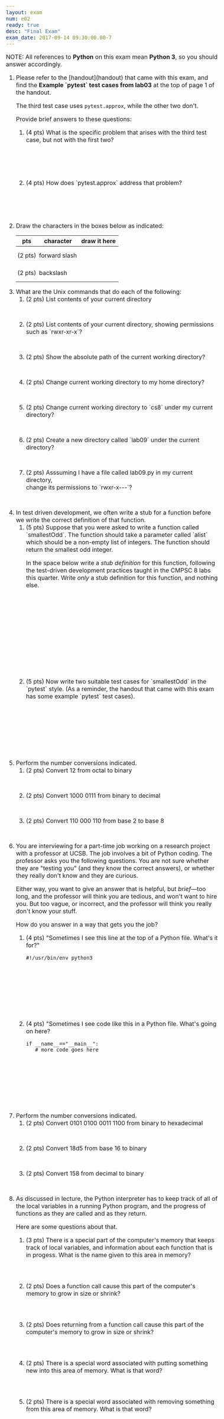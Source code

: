 ```yaml
---
layout: exam
num: e02
ready: true
desc: "Final Exam"
exam_date: 2017-09-14 09:30:00.00-7
---
```


<style>

body {
  font-size: 16px;
}

</style>

<p> NOTE: All references to <b>Python</b> on this exam mean <b>Python 3</b>,
so you should answer accordingly.</p>

<ol>

<li class="page-break-before" markdown="1">Please refer to the [handout](handout) that came with this exam, and find the <b>Example `pytest` test cases from lab03</b> at the top of page 1 of the handout.

The third test case uses `pytest.approx`, while the other two don't.

Provide brief answers to these questions:

<ol>
<li style="margin-bottom:6em;">(4 pts) What is the specific problem that arises with the third test case, but not with the first two?
</li>
<li style="margin-bottom:6em;" markdown="1">(4 pts) How does `pytest.approx` address that problem?
</li>
</ol>

</li>



<li class="page-break-before" markdown="1" style="margin-bottom:0em;" markdown="1"> Draw the characters in the boxes below as indicated:

<style>
div.bigrows table * td { height: 3em; padding: 4px;}
</style>
<div class="bigrows">

| pts | character | draw it here |
|-----|-----------|--------------|
| (2 pts) | forward slash |   |
| (2 pts) | backslash |  |

</div>

</li>

<li markdown="1" style="clear: left; margin-bottom:1em;"> What are the Unix commands that do each of the following:

<ol>
<li markdown="1" style="margin-bottom:3em;"> (2 pts) List contents of your current directory
</li>
<li markdown="1" style="margin-bottom:3em;"> (2 pts) List contents of your current directory, showing permissions such as `rwxr-xr-x`?
</li>
<li markdown="1" style="margin-bottom:3em;"> (2 pts) Show the absolute path of the current working directory? 
</li>
<li markdown="1" style="margin-bottom:3em;"> (2 pts) Change current working directory to my home directory?
</li>
<li markdown="1" style="margin-bottom:3em;"> (2 pts) Change current working directory to `cs8` under my current directory?
</li>
<li markdown="1" style="margin-bottom:3em;"> (2 pts) Create a new directory called `lab09` under the current directory?	
</li>
<li markdown="1" style="margin-bottom:3em;"> (2 pts) Asssuming I have a file called lab09.py in my current directory, <br> change its permissions to `rwxr-x---`?
</li>

</ol>

</li>



<li class="page-break-before" markdown="1" style="margin-bottom:10em;clear:left;"> In test driven development, we often write a stub for a function before we write the correct definition of that function.

<ol> <li markdown="1" style="margin-bottom:15em;"> (5 pts) Suppose
that you were asked to write a function called `smallestOdd`.  The
function should take a parameter called `alist` which should be a
non-empty list of integers.  The function should return the smallest
odd integer.

In the space below write a *stub definition* for this function,
following the test-driven development practices taught in the CMPSC 8
labs this quarter.  Write *only* a stub definition for this function,
and nothing else.

</li>
<li markdown="1" style="margin-bottom:0em;"> (5 pts) Now write two suitable test cases for `smallestOdd` in the `pytest` style.   (As a reminder, the handout that came with this exam has some example `pytest` test cases).
</li>

</ol>

</li>

<li >Perform the number conversions indicated.

<style>
ol.numconv li {
  margin-bottom: 3em;
}
</style>

<ol class="numconv">
<li> (2 pts) Convert 12 from octal to binary
</li>
<li> (2 pts) Convert 1000 0111 from binary to decimal

</li>
<li> (2 pts) Convert 110 000 110 from base 2 to base 8

</li>
</ol>
</li>


<li markdown="1" class="page-break-before" markdown="1">  You are interviewing for a part-time job working on a research project with a professor at UCSB.   The job involves a bit of Python coding.  The professor asks you the following questions. You are not sure whether they are "testing you" (and they know the correct answers), or whether they really don't know and they are curious.

Either way, you want to give an answer that is helpful, but *brief*&mdash;too long, and the professor will think you are tedious, and won't want to hire you.  But too vague, or incorrect, and the professor will think you really don't know your stuff.

How do you answer in a way that gets you the job?

<ol>
<li markdown="1" style="margin-bottom: 10em;">(4 pts) "Sometimes I see this line at the top of a Python file.  What's it for?"

```
#!/usr/bin/env python3
```

</li>
<li markdown="1" style="margin-bottom: 10em;">(4 pts) "Sometimes I see code like this in a Python file.  What's going on here?

```
if __name__=="__main__":
   # more code goes here

```

</li>


</ol>
</li>

<li >Perform the number conversions indicated.

<style>
ol.numconv li {
  margin-bottom: 3em;
}
</style>

<ol class="numconv">
<li> (2 pts) Convert 0101 0100 0011 1100 from binary to hexadecimal

</li>
<li> (2 pts) Convert 18d5 from base 16 to binary

</li>
<li> (2 pts) Convert 158 from decimal to binary
</li>
</ol>
</li>



<li  class="page-break-before" markdown="1" style="margin-bottom:2in; clear:left;">
As discussed in lecture, the Python interpreter has to keep track of
all of the local variables in a running Python program, and the progress
of functions as they are called and as they return.

Here are some questions about that. 

<ol>
<li style="margin-bottom:4em;"> (3 pts)
There is a special part of the computer's memory
that keeps track of local variables, and information about each
function that is in progess.  What is the name given to this area in
memory?
</li>
<li style="margin-bottom:4em;"> (2 pts)
Does a function call cause this part of the computer's memory to grow in
size or shrink?
</li>
<li style="margin-bottom:4em;"> (2 pts)
Does returning from a function call cause this part of the computer's memory to grow in size or shrink?
</li>
<li style="margin-bottom:4em;"> (2 pts)
There is a special word associated with putting something new into this area of memory.   What is that word?
</li>
<li style="margin-bottom:4em;"> (2 pts)
There is a special word associated with removing something from this area of memory.  What is that word?
</li>

</ol>
</li>


<li class="page-break-before what-output" markdown="1"> On the handout, you'll find several attempts at writing
a function to find the index of the shortest string in a list with names
such as `indexShortest_a`, `indexShortest_b`, etc.  Please locate those on the
handout before reading further.

These functions are intended to operate as follows:

* If the parameter alist is not a list, is empty, or contains anything that
  is not of type `str`, then raise a `ValueError` with an appropriate message.
* Otherwise, return the index of the shortest string.
* If there is a tie, i.e. two or more strings of equal length, return the
   index that is the <b>smallest index</b> among the indexes of all strings
  of that length. For example for `['bear','dog','cat']`, return
   `1` for `'dog'` because it has a smaller index than `2` for `'cat'`.


<p style="clear:both;">That is how the functions are supposed to work.   However, any or all of them <b>may or may not contain bugs</b>.</p>

Your job is to *do what Python would do* with this code, i.e. indicate the output of the function call shown.

Assume that it has been loaded into `idle3` and that we've selected `Run Module` (or pressed F5.)    Then we typed in the function call shown, and something is printed as a result.  

Which of the answers shown matches what is printed?   Put a check mark (&#x2714;) in the appropriate column.  The first is done for you as an illustration

<style>
li.what-output table {
  margin-bottom: 4px;
}

li.what-output table * th {
  font-size: 90%;
  line-height: 90%;
}
li.what-output table * td {
  font-size: 100%;
  line-height: 120%;
}

li.what-output table * td:first-of-type {
  font-size: 90%;
  font-family: Arial Narrow, Arial, sans-serif;
}

</style>

| Points | Function Call | `0` | `1` | `2` | `3` | `None` | Python<br>error<br>message | something<br>else |
|-----|---------------|-----|-----|-----|-----|--------|----------------------------|-------------------|
| (0 pts) |`indexShortest_a(['ant','dog','bear','horse'])` | &#x2714; | | | | | | |
| (3 pts)   | `indexShortest_a(['tiger','cow','cat','monkey'])` | | | | | | | |
| (3 pts)   | `indexShortest_a(['rat','pig','fish','ox'])` | | | | | | | | 

| Points | Function Call | `0` | `1` | `2` | `3` | `None` | Python<br>error<br>message | something<br>else |
|-----|---------------|-----|-----|-----|-----|--------|----------------------------|-------------------|
| (3 pts) | `indexShortest_b(['ant','dog','bear','horse'])`    | | | | | | | |
| (3 pts) | `indexShortest_b(['tiger','cow','cat','monkey'])` | | | | | | | |
| (3 pts) | `indexShortest_b(['rat','pig','fish','ox'])`      | | | | | | | | 

| Points | Function Call | `0` | `1` | `2` | `3` | `None` | Python<br>error<br>message | something<br>else |
|-----|---------------|-----|-----|-----|-----|--------|----------------------------|-------------------|
| (3 pts) | `indexShortest_c(['ant','dog','bear','horse'])`    | | | | | | | |
| (3 pts) | `indexShortest_c(['tiger','cow','cat','monkey'])` | | | | | | | |
| (3 pts) | `indexShortest_c(['rat','pig','fish','ox'])`      | | | | | | | | 



| Points | Function Call | `0` | `1` | `2` | `3` | `None` | Python<br>error<br>message | something<br>else |
|-----|---------------|-----|-----|-----|-----|--------|----------------------------|-------------------|
| (3 pts) | `indexShortest_d(['ant','dog','bear','horse'])`    | | | | | | | |
| (3 pts) | `indexShortest_d(['tiger','cow','cat','monkey'])` | | | | | | | |
| (3 pts) | `indexShortest_d(['rat','pig','fish','ox'])`      | | | | | | | | 


</li>


</ol>